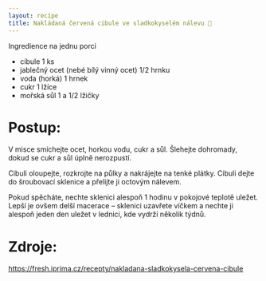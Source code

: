 ```yaml
---
layout: recipe
title: Nakládaná červená cibule ve sladkokyselém nálevu 🧅
---
```

Ingredience na jednu porci
- cibule 1 ks
- jablečný ocet (nebé bílý vinný ocet) 1/2 hrnku
- voda (horká) 1 hrnek
- cukr 1 lžíce
- mořská sůl 1 a 1/2 lžičky


# Postup:

V misce smíchejte ocet, horkou vodu, cukr a sůl. Šlehejte dohromady, dokud se cukr a sůl úplně nerozpustí.

Cibuli oloupejte, rozkrojte na půlky a nakrájejte na tenké plátky. Cibuli dejte do šroubovací sklenice a přelijte ji octovým nálevem.

Pokud spěcháte, nechte sklenici alespoň 1 hodinu v pokojové teplotě uležet. Lepší je ovšem delší macerace – sklenici uzavřete víčkem a nechte ji alespoň jeden den uležet v lednici, kde vydrží několik týdnů.


# Zdroje:

https://fresh.iprima.cz/recepty/nakladana-sladkokysela-cervena-cibule

